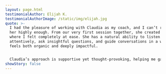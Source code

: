 ```yaml
---
layout: page.html
testimonialAuthor: Elijah K.
testimonialAuthorImage: /static/img/elijah.jpg
quote: >-
  I had the pleasure of working with Claudia as my coach, and I can’t recommend
  her highly enough. From our very first session together, she created a space
  where I felt completely at ease. She has a natural ability to listen
  attentively, ask insightful questions, and guide conversations in a way that
  feels both organic and deeply impactful. 


  Claudia’s approach is supportive yet thought-provoking, helping me gain clarity and confidence in ways I hadn’t expected. Her coaching style feels effortless but is clearly rooted in expertise and genuine care. If you’re looking for a coach who truly listens and helps you move forward with confidence, Claudia is an excellent choice!
showStory: false
---
```

